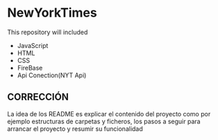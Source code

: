 # NewYorkTimes


This repository will included

  - JavaScript
  - HTML
  - CSS 
  - FireBase
  - Api Conection(NYT Api)


## CORRECCIÓN
La idea de los README es explicar el contenido del proyecto como por ejemplo estructuras de carpetas y
ficheros, los pasos a seguir para arrancar el proyecto y resumir su funcionalidad
